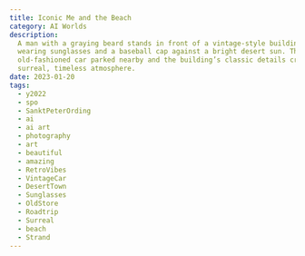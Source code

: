 ```yaml
---
title: Iconic Me and the Beach
category: AI Worlds
description:
  A man with a graying beard stands in front of a vintage-style building,
  wearing sunglasses and a baseball cap against a bright desert sun. The
  old-fashioned car parked nearby and the building’s classic details create a
  surreal, timeless atmosphere.
date: 2023-01-20
tags:
  - y2022
  - spo
  - SanktPeterOrding
  - ai
  - ai art
  - photography
  - art
  - beautiful
  - amazing
  - RetroVibes
  - VintageCar
  - DesertTown
  - Sunglasses
  - OldStore
  - Roadtrip
  - Surreal
  - beach
  - Strand
---
```


